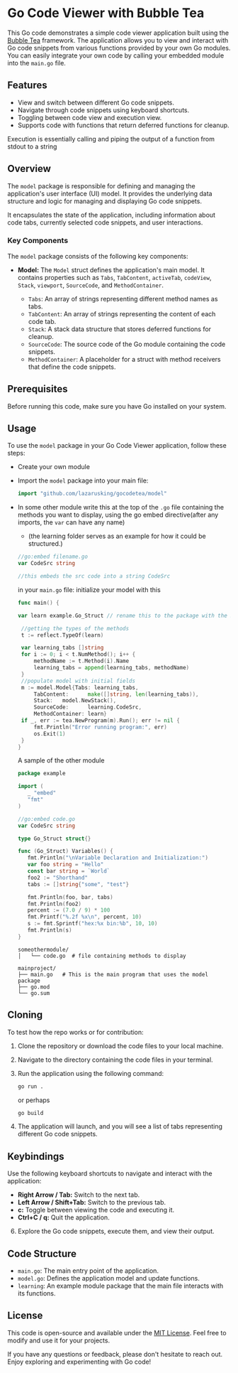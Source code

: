 # Go Code Viewer with Bubble Tea

This Go code demonstrates a simple code viewer application built using the [Bubble Tea](https://github.com/charmbracelet/bubbletea) framework. 
The application allows you to view and interact with Go code snippets from various functions provided by your own Go modules. You can easily integrate your own code by calling your embedded module into the `main.go` file.

## Features

- View and switch between different Go code snippets.
- Navigate through code snippets using keyboard shortcuts.
- Toggling between code view and execution view.
- Supports code with functions that return deferred functions for cleanup.

Execution is essentially calling and piping the output of a function from stdout to a string


## Overview

The `model` package is responsible for defining and managing the application's user interface (UI) model. It provides the underlying data structure and logic for managing and displaying Go code snippets.

It encapsulates the state of the application, including information about code tabs, currently selected code snippets, and user interactions.

### Key Components

The `model` package consists of the following key components:

- **Model:** The `Model` struct defines the application's main model. It contains properties such as `Tabs`, `TabContent`, `activeTab`, `codeView`, `Stack`, `viewport`, `SourceCode`, and `MethodContainer`.

  - `Tabs`: An array of strings representing different method names as tabs.
  - `TabContent`: An array of strings representing the content of each code tab.
  - `Stack`: A stack data structure that stores deferred functions for cleanup.
  - `SourceCode`: The source code of the Go module containing the code snippets.
  - `MethodContainer`: A placeholder for a struct with method receivers that define the code snippets.


## Prerequisites

Before running this code, make sure you have Go installed on your system.

## Usage

To use the `model` package in your Go Code Viewer application, follow these steps:
- Create your own module 
- Import the `model` package into your main file:

   ```go
   import "github.com/lazarusking/gocodetea/model"
   ```
- In some other module write this at the top of the `.go` file containing the methods you want to display, using the go embed directive(after any imports, the `var` can have any name) 
   - (the learning folder serves as an example for how it could be structured.)
   ```go
   //go:embed filename.go
   var CodeSrc string 

   //this embeds the src code into a string CodeSrc
   ```

   in your `main.go` file: initialize your model with this
   ```go
   func main() {

   var learn example.Go_Struct // rename this to the package with the Struct containing method receivers

	//getting the types of the methods
	t := reflect.TypeOf(learn)

	var learning_tabs []string
	for i := 0; i < t.NumMethod(); i++ {
		methodName := t.Method(i).Name
		learning_tabs = append(learning_tabs, methodName)
	}
	//populate model with initial fields
	m := model.Model{Tabs: learning_tabs,
		TabContent:      make([]string, len(learning_tabs)),
		Stack:   model.NewStack(),
		SourceCode:      learning.CodeSrc,
		MethodContainer: learn}
	if _, err := tea.NewProgram(m).Run(); err != nil {
		fmt.Println("Error running program:", err)
		os.Exit(1)
	}
   }
   ```
   A sample of the other module
   ```go
   package example

   import (
      _ "embed"
      "fmt"
   )

   //go:embed code.go
   var CodeSrc string

   type Go_Struct struct{}

   func (Go_Struct) Variables() {
      fmt.Println("\nVariable Declaration and Initialization:")
      var foo string = "Hello"
      const bar string = `World`
      foo2 := "Shorthand"
      tabs := []string{"some", "test"}

      fmt.Println(foo, bar, tabs)
      fmt.Println(foo2)
      percent := (7.0 / 9) * 100
      fmt.Printf("%.2f %x\n", percent, 10)
      s := fmt.Sprintf("hex:%x bin:%b", 10, 10)
      fmt.Println(s)
   }
   ```

   ```
   someothermodule/
   │   └── code.go  # file containing methods to display
   
   mainproject/
   ├── main.go   # This is the main program that uses the model package
   ├── go.mod
   └── go.sum
   ```


## Cloning
To test how the repo works or for contribution:
1. Clone the repository or download the code files to your local machine.

2. Navigate to the directory containing the code files in your terminal.

3. Run the application using the following command:

   ```bash
   go run .
   ```
   or perhaps 
   ```bash 
   go build
   ```

4. The application will launch, and you will see a list of tabs representing different Go code snippets.

## Keybindings 
 Use the following keyboard shortcuts to navigate and interact with the application:

   - **Right Arrow / Tab:** Switch to the next tab.
   - **Left Arrow / Shift+Tab:** Switch to the previous tab.
   - **c:** Toggle between viewing the code and executing it.
   - **Ctrl+C / q:** Quit the application.

6. Explore the Go code snippets, execute them, and view their output.

## Code Structure

- `main.go`: The main entry point of the application.
- `model.go`: Defines the application model and update functions.
- `learning`: An example module package that the main file interacts with its functions.


## License

This code is open-source and available under the [MIT License](LICENSE). Feel free to modify and use it for your projects.

If you have any questions or feedback, please don't hesitate to reach out. Enjoy exploring and experimenting with Go code!